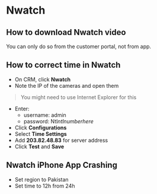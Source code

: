 # Nwatch

## How to download Nwatch video

You can only do so from the customer portal, not from app.

## How to correct time in Nwatch

- On CRM, click **Nwatch**
- Note the IP of the cameras and open them 
> You might need to use Internet Explorer for this
- Enter:
    - username: admin
    - password: Ntl*ntlnumberhere*
- Click **Configurations**
- Select **Time Settings**
- Add **203.82.48.83** for server address
- Click **Test** and **Save**

## Nwatch iPhone App Crashing

- Set region to Pakistan
- Set time to 12h from 24h